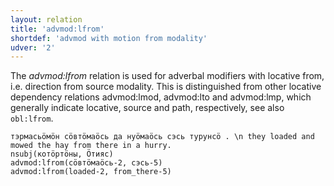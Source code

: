 ```yaml
---
layout: relation
title: 'advmod:lfrom'
shortdef: 'advmod with motion from modality'
udver: '2'
---
```


The _advmod:lfrom_ relation is used for adverbal modifiers with locative from, i.e. direction from source modality.
This is distinguished from other locative dependency relations advmod:lmod, advmod:lto and advmod:lmp,
which generally indicate locative, source and path, respectively, see also `obl:lfrom`.

~~~ sdparse
тэрмасьӧмӧн сӧвтӧмаӧсь да нуӧмаӧсь сэсь турунсӧ . \n they loaded and mowed the hay from there in a hurry.
nsubj(котӧртӧны, Ӧтияс)
advmod:lfrom(сӧвтӧмаӧсь-2, сэсь-5)
advmod:lfrom(loaded-2, from_there-5)
~~~

<!-- Interlanguage links updated Po 6. listopadu 2023, 21:42:22 CET -->
